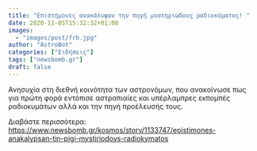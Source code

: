 ```yaml
---
title: "Επιστήμονες ανακάλυψαν την πηγή μυστηριώδους ραδιοκύματος! "
date: 2020-11-05T15:32:32+01:00
images:
  - "images/post/frb.jpg"
author: "AstroBot"
categories: ["Ειδήσεις"]
tags: ["newsbomb.gr"]
draft: false
---
```


Ανησυχία στη διεθνή κοινότητα των αστρονόμων, που ανακοίνωσε πως για πρώτη φορά εντόπισε αστραπιαίες και υπέρλαμπρες εκπομπές ραδιοκυμάτων αλλά και την πηγή προέλευσής τους.

Διαβάστε περισσότερα: https://www.newsbomb.gr/kosmos/story/1133747/epistimones-anakalypsan-tin-pigi-mystiriodoys-radiokymatos
